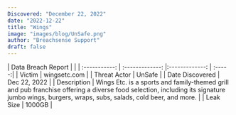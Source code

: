 ```yaml
---
Discovered: "December 22, 2022"
date: "2022-12-22"
title: "Wings"
image: "images/blog/UnSafe.png"
author: "Breachsense Support"
draft: false
---
```


| Data Breach Report           |              | 
| :-----------: | :-------------:     |:-------------:    | :-----:|
| Victim      | wingsetc.com      | 
| Threat Actor      | UnSafe      | 
| Date Discovered      | Dec 22, 2022      | 
| Description      | Wings Etc. is a sports and family-themed grill and pub franchise offering a diverse food selection, including its signature jumbo wings, burgers, wraps, subs, salads, cold beer, and more.      | 
| Leak Size      | 1000GB      | 

